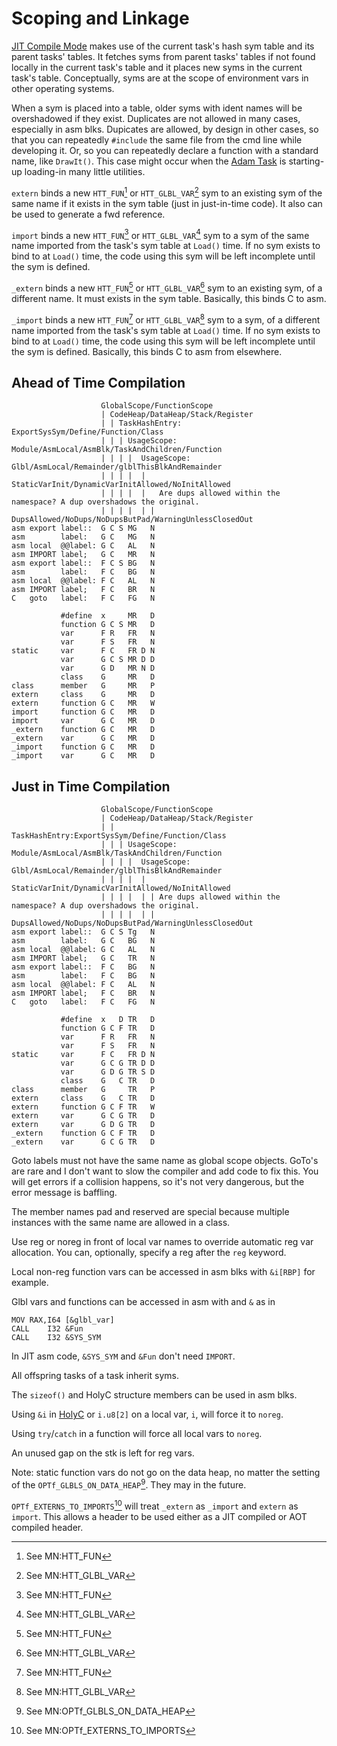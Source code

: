 # Scoping and Linkage

[JIT Compile Mode](./Glossary.md) makes use of the current task's hash sym table and its parent tasks' tables. It fetches syms from parent tasks' tables if not found locally in the current task's table and it places new syms in the current task's table. Conceptually, syms are at the scope of environment vars in other operating systems.

When a sym is placed into a table, older syms with ident names will be overshadowed if they exist.  Duplicates are not allowed in many cases, especially in asm blks. Dupicates are allowed, by design in other cases, so that you can repeatedly `#include` the same file from the cmd line while developing it. Or, so you can repeatedly declare a function with a standard name, like `DrawIt()`. This case might occur when the [Adam Task](./Glossary.md) is starting-up loading-in many little utilities.

`extern` binds a new `HTT_FUN`[^1] or `HTT_GLBL_VAR`[^2] sym to an existing sym of the same name if it exists in the sym table (just in just-in-time code). It also can be used to generate a fwd reference.

`import` binds a new `HTT_FUN`[^1] or `HTT_GLBL_VAR`[^2] sym to a sym of the same name imported from the task's sym table at `Load()` time. If no sym exists to bind to at `Load()` time, the code using this sym will be left incomplete until the sym is defined.

`_extern` binds a new `HTT_FUN`[^1] or `HTT_GLBL_VAR`[^2] sym to an existing sym, of a different name. It must exists in the sym table. Basically, this binds C to asm.

`_import` binds a new `HTT_FUN`[^1] or `HTT_GLBL_VAR`[^2] sym to a sym, of a different name imported from the task's sym table at `Load()` time. If no sym exists to bind to at `Load()` time, the code using this sym will be left incomplete until the sym is defined. Basically, this binds C to asm from elsewhere.


## Ahead of Time Compilation
```
                    GlobalScope/FunctionScope
                    | CodeHeap/DataHeap/Stack/Register
                    | | TaskHashEntry: ExportSysSym/Define/Function/Class
                    | | | UsageScope: Module/AsmLocal/AsmBlk/TaskAndChildren/Function
                    | | | |  UsageScope: Glbl/AsmLocal/Remainder/glblThisBlkAndRemainder
                    | | | |  | StaticVarInit/DynamicVarInitAllowed/NoInitAllowed
                    | | | |  |   Are dups allowed within the namespace? A dup overshadows the original.
                    | | | |  | | DupsAllowed/NoDups/NoDupsButPad/WarningUnlessClosedOut
asm export label::  G C S MG   N
asm        label:   G C   MG   N
asm local  @@label: G C   AL   N
asm IMPORT label;   G C   MR   N
asm export label::  F C S BG   N
asm        label:   F C   BG   N
asm local  @@label: F C   AL   N
asm IMPORT label;   F C   BR   N
C   goto   label:   F C   FG   N

           #define  x     MR   D
           function G C S MR   D
           var      F R   FR   N
           var      F S   FR   N
static     var      F C   FR D N
           var      G C S MR D D
           var      G D   MR N D
           class    G     MR   D
class      member   G     MR   P
extern     class    G     MR   D
extern     function G C   MR   W
import     function G C   MR   D
import     var      G C   MR   D
_extern    function G C   MR   D
_extern    var      G C   MR   D
_import    function G C   MR   D
_import    var      G C   MR   D
```

## Just in Time Compilation
```
                    GlobalScope/FunctionScope
                    | CodeHeap/DataHeap/Stack/Register
                    | | TaskHashEntry:ExportSysSym/Define/Function/Class
                    | | | UsageScope: Module/AsmLocal/AsmBlk/TaskAndChildren/Function
                    | | | |  UsageScope: Glbl/AsmLocal/Remainder/glblThisBlkAndRemainder
                    | | | |  | StaticVarInit/DynamicVarInitAllowed/NoInitAllowed
                    | | | |  | | Are dups allowed within the namespace? A dup overshadows the original.
                    | | | |  | | DupsAllowed/NoDups/NoDupsButPad/WarningUnlessClosedOut
asm export label::  G C S Tg   N
asm        label:   G C   BG   N
asm local  @@label: G C   AL   N
asm IMPORT label;   G C   TR   N
asm export label::  F C   BG   N
asm        label:   F C   BG   N
asm local  @@label: F C   AL   N
asm IMPORT label;   F C   BR   N
C   goto   label:   F C   FG   N

           #define  x   D TR   D
           function G C F TR   D
           var      F R   FR   N
           var      F S   FR   N
static     var      F C   FR D N
           var      G C G TR D D
           var      G D G TR S D
           class    G   C TR   D
class      member   G     TR   P
extern     class    G   C TR   D
extern     function G C F TR   W
extern     var      G C G TR   D
extern     var      G D G TR   D
_extern    function G C F TR   D
_extern    var      G C G TR   D
```

Goto labels must not have the same name as global scope objects. GoTo's are rare and I don't want to slow the compiler and add code to fix this. You will get errors if a collision happens, so it's not very dangerous, but the error message is baffling.

The member names pad and reserved are special because multiple instances with the same name are allowed in a class.

Use reg or noreg in front of local var names to override automatic reg var allocation. You can, optionally, specify a reg after the `reg` keyword.
 
Local non-reg function vars can be accessed in asm blks with `&i[RBP]` for example.

Glbl vars and functions can be accessed in asm with and `&` as in
```holyc
MOV	RAX,I64 [&glbl_var]
CALL	I32 &Fun
CALL	I32 &SYS_SYM
```
In JIT asm code, `&SYS_SYM` and `&Fun` don't need `IMPORT`.

All offspring tasks of a task inherit syms.

The `sizeof()` and HolyC structure members can be used in asm blks.

Using `&i` in [HolyC](./HolyC.md) or `i.u8[2]` on a local var, `i`, will force it to `noreg`.

Using `try`/`catch` in a function will force all local vars to `noreg`.

An unused gap on the stk is left for reg vars.

Note: static function vars do not go on the data heap, no matter the setting of the `OPTf_GLBLS_ON_DATA_HEAP`[^3]. They may in the future.

`OPTf_EXTERNS_TO_IMPORTS`[^4] will treat `_extern` as `_import` and `extern` as `import`. This allows a header to be used either as a JIT compiled or AOT compiled header.

[^1]: See MN:HTT_FUN

[^2]: See MN:HTT_GLBL_VAR

[^3]: See MN:OPTf_GLBLS_ON_DATA_HEAP

[^4]: See MN:OPTf_EXTERNS_TO_IMPORTS
